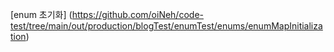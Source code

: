 [enum 초기화] (https://github.com/oiNeh/code-test/tree/main/out/production/blogTest/enumTest/enums/enumMapInitialization)
